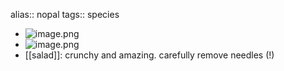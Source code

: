 alias:: nopal
tags:: species

- ![image.png](https://peach-geographical-bat-397.mypinata.cloud/ipfs/QmRfd2vU7WJ5Pnd15uU9N9bAJFnKvRJyqHfYbxNFLmAzcq)
- ![image.png](https://peach-geographical-bat-397.mypinata.cloud/ipfs/QmSxJrw3Rvjnhj4BCF8YBmiJjrHy57pejYPYk8TTWRiWaP)
- [[salad]]: crunchy and amazing. carefully remove needles (!)